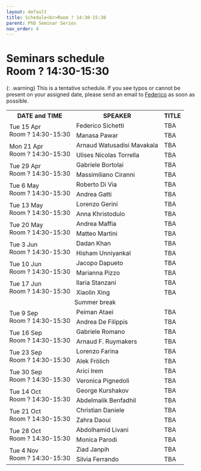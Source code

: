 ```yaml
---
layout: default
title: Schedule<br>Room ? 14:30-15:30
parent: PhD Seminar Series
nav_order: 4
---
```


# Seminars schedule<br>Room ? 14:30-15:30

{: .warning}
This is a tentative schedule. If you see typos or cannot be present on your assigned date, please send an email to <a href="mailto:federico.sichetti@edu.unige.it">Federico</a> as soon as possible.

<!-- {: .highlight }
The next appointment is scheduled for **06 Nov 2024** for **Matteo Martini**'s seminar, room 214, 2:30 PM. -->

<!--
<td rowspan="2">Tue 1 Apr<br>Room ? 14:30-15:30</td>
<td rowspan="2">Tue 8 Apr<br>Room ? 14:30-15:30</td>
<td rowspan="2">Tue 15 Apr<br>Room ? 14:30-15:30</td>
<td rowspan="2">Tue 22 Apr<br>Room ? 14:30-15:30</td>
<td rowspan="2">Tue 29 Apr<br>Room ? 14:30-15:30</td>
<td rowspan="2">Tue 6 May<br>Room ? 14:30-15:30</td>
<td rowspan="2">Tue 13 May<br>Room ? 14:30-15:30</td>
<td rowspan="2">Tue 20 May<br>Room ? 14:30-15:30</td>
<td rowspan="2">Tue 27 May<br>Room ? 14:30-15:30</td>
<td rowspan="2">Tue 3 Jun<br>Room ? 14:30-15:30</td>
<td rowspan="2">Tue 10 Jun<br>Room ? 14:30-15:30</td>
<td rowspan="2">Tue 17 Jun<br>Room ? 14:30-15:30</td>
<td rowspan="2">Tue 1 Jul<br>Room ? 14:30-15:30</td>
<td rowspan="2">Tue 8 Jul<br>Room ? 14:30-15:30</td>
<td rowspan="2">Tue 15 Jul<br>Room ? 14:30-15:30</td>
<td rowspan="2">Tue 22 Jul<br>Room ? 14:30-15:30</td>
<td rowspan="2">Tue 29 Jul<br>Room ? 14:30-15:30</td>
<td rowspan="2">Tue 9 Sep<br>Room ? 14:30-15:30</td>
<td rowspan="2">Tue 16 Sep<br>Room ? 14:30-15:30</td>
<td rowspan="2">Tue 23 Sep<br>Room ? 14:30-15:30</td>
<td rowspan="2">Tue 30 Sep<br>Room ? 14:30-15:30</td>
<td rowspan="2">Tue 7 Oct<br>Room ? 14:30-15:30</td>
<td rowspan="2">Tue 14 Oct<br>Room ? 14:30-15:30</td>
<td rowspan="2">Tue 21 Oct<br>Room ? 14:30-15:30</td>
<td rowspan="2">Tue 28 Oct<br>Room ? 14:30-15:30</td>
<td rowspan="2">Tue 4 Nov<br>Room ? 14:30-15:30</td>
<td rowspan="2">Tue 11 Nov<br>Room ? 14:30-15:30</td>
<td rowspan="2">Tue 18 Nov<br>Room ? 14:30-15:30</td>
<td rowspan="2">Tue 25 Nov<br>Room ? 14:30-15:30</td>
<td rowspan="2">Tue 02 Dec<br>Room ? 14:30-15:30</td>
<td rowspan="2">Tue 9 Dec<br>Room ? 14:30-15:30</td>
<td rowspan="2">Tue 16 Dec<br>Room ? 14:30-15:30</td>
-->

<table>
    <tr>
        <th>DATE and TIME</th>
        <th>SPEAKER</th>
        <th>TITLE</th>
    </tr>
    <!-- Apr -->
    <tr>
        <td rowspan="2">Tue 15 Apr<br>Room ? 14:30-15:30</td>
        <td>Federico Sichetti</td>
        <td>TBA</td>
    </tr>
    <tr>
        <td>Manasa Pawar</td>
        <td>TBA</td>
    </tr>
    <tr>
        <td rowspan="2">Mon 21 Apr<br>Room ? 14:30-15:30</td>
        <td>Arnaud Watusadisi Mavakala</td>
        <td>TBA</td>
    </tr>
    <tr>
        <td>Ulises Nicolas Torrella</td>
        <td>TBA</td>
    </tr>
    <tr>
        <td rowspan="2">Tue 29 Apr<br>Room ? 14:30-15:30</td>
        <td>Gabriele Bortolai</td>
        <td>TBA</td>
    </tr>
    <tr>
        <td>Massimiliano Ciranni</td>
        <td>TBA</td>
    </tr>
    <!-- May -->
    <tr>
        <td rowspan="2">Tue 6 May<br>Room ? 14:30-15:30</td>
        <td>Roberto Di Via</td>
        <td>TBA</td>
    </tr>
    <tr>
        <td>Andrea Gatti</td>
        <td>TBA</td>
    </tr>
    <tr>
        <td rowspan="2">Tue 13 May<br>Room ? 14:30-15:30</td>
        <td>Lorenzo Gerini</td>
        <td>TBA</td>
    </tr>
    <tr>
        <td>Anna Khristodulo</td>
        <td>TBA</td>
    </tr>
    <tr>
        <td rowspan="2">Tue 20 May<br>Room ? 14:30-15:30</td>
        <td>Andrea Maffia</td>
        <td>TBA</td>
    </tr>
    <tr>
        <td>Matteo Martini</td>
        <td>TBA</td>
    </tr>
    <!-- Jun -->
    <tr>
        <td rowspan="2">Tue 3 Jun<br>Room ? 14:30-15:30</td>
        <td>Dadan Khan</td>
        <td>TBA</td>
    </tr>
    <tr>
        <td>Hisham Unniyankal</td>
        <td>TBA</td>
    </tr>
    <tr>
        <td rowspan="2">Tue 10 Jun<br>Room ? 14:30-15:30</td>
        <td>Jacopo Dapueto</td>
        <td>TBA</td>
    </tr>
    <tr>
        <td>Marianna Pizzo</td>
        <td>TBA</td>
    </tr>
    <tr>
        <td rowspan="2">Tue 17 Jun<br>Room ? 14:30-15:30</td>
        <td>Ilaria Stanzani</td>
        <td>TBA</td>
    </tr>
    <tr>
        <td>Xiaolin Xing</td>
        <td>TBA</td>
    </tr>
    <tr>
        <td colspan="3" style="text-align: center;">Summer break</td>
    </tr>
    <!-- Sep -->
    <tr>
        <td rowspan="2">Tue 9 Sep<br>Room ? 14:30-15:30</td>
        <td>Peiman Ataei</td>
        <td>TBA</td>
    </tr>
    <tr>
        <td>Andrea De Filippis</td>
        <td>TBA</td>
    </tr>
    <tr>
        <td rowspan="2">Tue 16 Sep<br>Room ? 14:30-15:30</td>
        <td>Gabriele Romano</td>
        <td>TBA</td>
    </tr>
    <tr>
        <td>Arnaud F. Ruymakers</td>
        <td>TBA</td>
    </tr>
    <tr>
        <td rowspan="2">Tue 23 Sep<br>Room ? 14:30-15:30</td>
        <td>Lorenzo Farina</td>
        <td>TBA</td>
    </tr>
    <tr>
        <td>Alek Frölich</td>
        <td>TBA</td>
    </tr>
    <tr>
        <td rowspan="2">Tue 30 Sep<br>Room ? 14:30-15:30</td>
        <td>Arici Irem</td>
        <td>TBA</td>
    </tr>
    <tr>
        <td>Veronica Pignedoli</td>
        <td>TBA</td>
    </tr>
    <!-- Oct -->
    <tr>
        <td rowspan="2">Tue 14 Oct<br>Room ? 14:30-15:30</td>
        <td>George Kurshakov</td>
        <td>TBA</td>
    </tr>
    <tr>
        <td>Abdelmalik Benfadhil</td>
        <td>TBA</td>
    </tr>
    <tr>
        <td rowspan="2">Tue 21 Oct<br>Room ? 14:30-15:30</td>
        <td>Christian Daniele</td>
        <td>TBA</td>
    </tr>
    <tr>
        <td>Zahra Daoui</td>
        <td>TBA</td>
    </tr>
    <tr>
        <td rowspan="2">Tue 28 Oct<br>Room ? 14:30-15:30</td>
        <td>Abdolhamid Livani</td>
        <td>TBA</td>
    </tr>
    <tr>
        <td>Monica Parodi</td>
        <td>TBA</td>
    </tr>
    <!-- Nov -->
    <tr>
        <td rowspan="2">Tue 4 Nov<br>Room ? 14:30-15:30</td>
        <td>Ziad Janpih</td>
        <td>TBA</td>
    </tr>
    <tr>
        <td>Silvia Ferrando</td>
        <td>TBA</td>
    </tr>
</table>